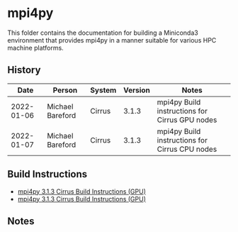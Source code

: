 mpi4py
======

This folder contains the documentation for building a Miniconda3 environment that provides mpi4py in a manner
suitable for various HPC machine platforms.

History
-------

Date | Person | System | Version | Notes
---- | -------|--------|---------|------
2022-01-06 | Michael Bareford | Cirrus | 3.1.3 | mpi4py Build instructions for Cirrus GPU nodes
2022-01-07 | Michael Bareford | Cirrus | 3.1.3 | mpi4py Build instructions for Cirrus CPU nodes

Build Instructions
------------------

* [mpi4py 3.1.3 Cirrus Build Instructions (GPU)](build_mpi4py_3.1.3_cirrus_gpu.md)
* [mpi4py 3.1.3 Cirrus Build Instructions (GPU)](build_mpi4py_3.1.3_cirrus_cpu.md)

Notes
-----

